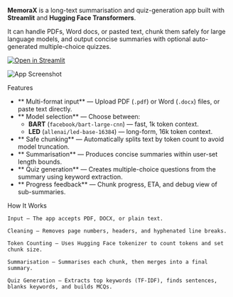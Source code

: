 
**MemoraX** is a long-text summarisation and quiz-generation app built with **Streamlit** and **Hugging Face Transformers**.  

It can handle PDFs, Word docs, or pasted text, chunk them safely for large language models, and output concise summaries with optional auto-generated multiple-choice quizzes.

[![Open in Streamlit](https://static.streamlit.io/badges/streamlit_badge_black_white.svg)](https://memorax.streamlit.app/)


![App Screenshot](https://github.com/user-attachments/assets/f699d202-f812-436b-8634-5219b99993ba)


Features

- ** Multi-format input** — Upload PDF (`.pdf`) or Word (`.docx`) files, or paste text directly.
- ** Model selection** — Choose between:
  - **BART** (`facebook/bart-large-cnn`) — fast, 1k token context.
  - **LED** (`allenai/led-base-16384`) — long-form, 16k token context.
- ** Safe chunking** — Automatically splits text by token count to avoid model truncation.
- ** Summarisation** — Produces concise summaries within user-set length bounds.
- ** Quiz generation** — Creates multiple-choice questions from the summary using keyword extraction.
- ** Progress feedback** — Chunk progress, ETA, and debug view of sub-summaries.

 How It Works

    Input — The app accepts PDF, DOCX, or plain text.

    Cleaning — Removes page numbers, headers, and hyphenated line breaks.

    Token Counting — Uses Hugging Face tokenizer to count tokens and set chunk size.

    Summarisation — Summarises each chunk, then merges into a final summary.

    Quiz Generation — Extracts top keywords (TF-IDF), finds sentences, blanks keywords, and builds MCQs.
